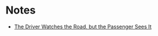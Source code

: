 # Notes

- [The Driver Watches the Road, but the Passenger Sees It](The%20driver%20watches%20the%20road,%20the%20passenger%20sees%20it.md)
